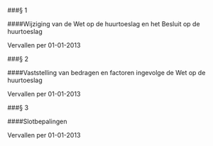 <meta http-equiv='Content-Type' content='text/html; charset=utf-8' />

###§ 1 

####Wijziging van de Wet op de huurtoeslag en het Besluit op de huurtoeslag

Vervallen per 01-01-2013 

###§ 2 

####Vaststelling van bedragen en factoren ingevolge de Wet op de huurtoeslag

Vervallen per 01-01-2013 

###§ 3 

####Slotbepalingen

Vervallen per 01-01-2013 


